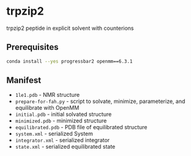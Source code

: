 # trpzip2

trpzip2 peptide in explicit solvent with counterions

## Prerequisites

```bash
conda install --yes progressbar2 openmm==6.3.1
```

## Manifest

* `1le1.pdb` - NMR structure
* `prepare-for-fah.py` - script to solvate, minimize, parameterize, and equilibrate with OpenMM
* `initial.pdb` - initial solvated structure
* `minimized.pdb` - minimized structure
* `equilibrated.pdb` - PDB file of equilibrated structure
* `system.xml` - serialized System
* `integrator.xml` - serialized integrator
* `state.xml` - serialized equilibrated state

